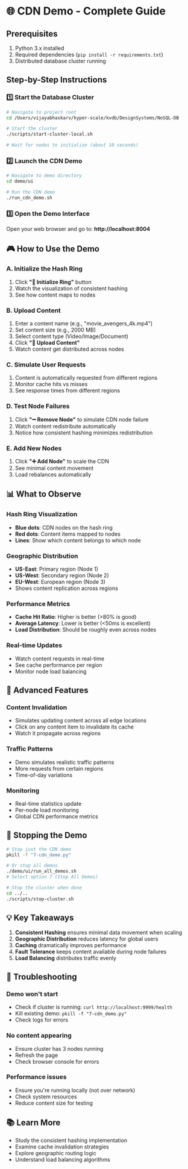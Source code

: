 # 🌐 CDN Demo - Complete Guide

## Prerequisites

1. Python 3.x installed
2. Required dependencies (`pip install -r requirements.txt`)
3. Distributed database cluster running

## Step-by-Step Instructions

### 1️⃣ Start the Database Cluster

```bash
# Navigate to project root
cd /Users/vijayabhaskarv/hyper-scale/kvdb/DesignSystems/NoSQL-DB

# Start the cluster
./scripts/start-cluster-local.sh

# Wait for nodes to initialize (about 10 seconds)
```

### 2️⃣ Launch the CDN Demo

```bash
# Navigate to demo directory
cd demo/ui

# Run the CDN demo
./run_cdn_demo.sh
```

### 3️⃣ Open the Demo Interface

Open your web browser and go to: **http://localhost:8004**

## 🎮 How to Use the Demo

### A. Initialize the Hash Ring
1. Click **"🔄 Initialize Ring"** button
2. Watch the visualization of consistent hashing
3. See how content maps to nodes

### B. Upload Content
1. Enter a content name (e.g., "movie_avengers_4k.mp4")
2. Set content size (e.g., 2000 MB)
3. Select content type (Video/Image/Document)
4. Click **"🚀 Upload Content"**
5. Watch content get distributed across nodes

### C. Simulate User Requests
1. Content is automatically requested from different regions
2. Monitor cache hits vs misses
3. See response times from different regions

### D. Test Node Failures
1. Click **"➖ Remove Node"** to simulate CDN node failure
2. Watch content redistribute automatically
3. Notice how consistent hashing minimizes redistribution

### E. Add New Nodes
1. Click **"➕ Add Node"** to scale the CDN
2. See minimal content movement
3. Load rebalances automatically

## 📊 What to Observe

### Hash Ring Visualization
- **Blue dots**: CDN nodes on the hash ring
- **Red dots**: Content items mapped to nodes
- **Lines**: Show which content belongs to which node

### Geographic Distribution
- **US-East**: Primary region (Node 1)
- **US-West**: Secondary region (Node 2)
- **EU-West**: European region (Node 3)
- Shows content replication across regions

### Performance Metrics
- **Cache Hit Ratio**: Higher is better (>80% is good)
- **Average Latency**: Lower is better (<50ms is excellent)
- **Load Distribution**: Should be roughly even across nodes

### Real-time Updates
- Watch content requests in real-time
- See cache performance per region
- Monitor node load balancing

## 🔧 Advanced Features

### Content Invalidation
- Simulates updating content across all edge locations
- Click on any content item to invalidate its cache
- Watch it propagate across regions

### Traffic Patterns
- Demo simulates realistic traffic patterns
- More requests from certain regions
- Time-of-day variations

### Monitoring
- Real-time statistics update
- Per-node load monitoring
- Global CDN performance metrics

## 🛑 Stopping the Demo

```bash
# Stop just the CDN demo
pkill -f "7-cdn_demo.py"

# Or stop all demos
./demo/ui/run_all_demos.sh
# Select option 7 (Stop All Demos)

# Stop the cluster when done
cd ../..
./scripts/stop-cluster.sh
```

## 💡 Key Takeaways

1. **Consistent Hashing** ensures minimal data movement when scaling
2. **Geographic Distribution** reduces latency for global users
3. **Caching** dramatically improves performance
4. **Fault Tolerance** keeps content available during node failures
5. **Load Balancing** distributes traffic evenly

## 🐛 Troubleshooting

### Demo won't start
- Check if cluster is running: `curl http://localhost:9999/health`
- Kill existing demo: `pkill -f "7-cdn_demo.py"`
- Check logs for errors

### No content appearing
- Ensure cluster has 3 nodes running
- Refresh the page
- Check browser console for errors

### Performance issues
- Ensure you're running locally (not over network)
- Check system resources
- Reduce content size for testing

## 📚 Learn More

- Study the consistent hashing implementation
- Examine cache invalidation strategies
- Explore geographic routing logic
- Understand load balancing algorithms